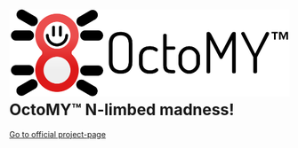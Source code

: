 # ![OctoMY™ Logo](design/octomy_logo.png) OctoMY™ N-limbed madness!

[Go to official project-page](http://www.octomy.org)


